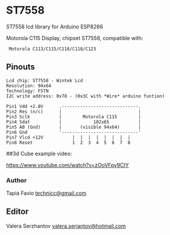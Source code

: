 # ST7558
 
 
ST7558 lcd library for Arduino ESP8266


Motorola C115 Display, chipset ST7558, compatible with:

     Motorola C113/C115/C116/C118/C123
     
## Pinouts
	Lcd chip: ST7558 - Wintek Lcd
	Resolution: 94x64
	Technology: FSTN
	I2C write address: 0x78 - (0x3C with *Wire* arduino funtion)

    Pin1 Vdd +2.8V		.-----------------------------.
    Pin2 Res (n/c)		|                             |
    Pin3 Sclk			|        Motorola C115        |
    Pin4 Sdat 			|            102x65           |
    Pin5 A0 (Gnd)		|       (visible 94x64)       |
    Pin6 Gnd			'-----------------------------'
    Pin7 Vlcd +12V		     |  |  |  |  |  |  |  |
    Pin8 Reset			     1  2  3  4  5  6  7  8 

##3d Cube example video:

https://www.youtube.com/watch?v=zOoVFpy9CIY

### Author
Tapia Favio <technicc@gmail.com>
## Editor
Valera Serzhantov <valera.serjantov@hotmail.com>
